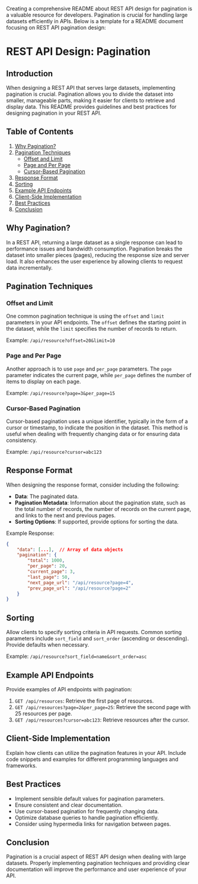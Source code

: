 Creating a comprehensive README about REST API design for pagination is a valuable resource for developers. Pagination is crucial for handling large datasets efficiently in APIs. Below is a template for a README document focusing on REST API pagination design:

# REST API Design: Pagination

## Introduction

When designing a REST API that serves large datasets, implementing pagination is crucial. Pagination allows you to divide the dataset into smaller, manageable parts, making it easier for clients to retrieve and display data. This README provides guidelines and best practices for designing pagination in your REST API.

## Table of Contents

1. [Why Pagination?](#why-pagination)
2. [Pagination Techniques](#pagination-techniques)
    - [Offset and Limit](#offset-and-limit)
    - [Page and Per Page](#page-and-per-page)
    - [Cursor-Based Pagination](#cursor-based-pagination)
3. [Response Format](#response-format)
4. [Sorting](#sorting)
5. [Example API Endpoints](#example-api-endpoints)
6. [Client-Side Implementation](#client-side-implementation)
7. [Best Practices](#best-practices)
8. [Conclusion](#conclusion)

## Why Pagination?

In a REST API, returning a large dataset as a single response can lead to performance issues and bandwidth consumption. Pagination breaks the dataset into smaller pieces (pages), reducing the response size and server load. It also enhances the user experience by allowing clients to request data incrementally.

## Pagination Techniques

### Offset and Limit

One common pagination technique is using the `offset` and `limit` parameters in your API endpoints. The `offset` defines the starting point in the dataset, while the `limit` specifies the number of records to return.

Example: `/api/resource?offset=20&limit=10`

### Page and Per Page

Another approach is to use `page` and `per_page` parameters. The `page` parameter indicates the current page, while `per_page` defines the number of items to display on each page.

Example: `/api/resource?page=3&per_page=15`

### Cursor-Based Pagination

Cursor-based pagination uses a unique identifier, typically in the form of a cursor or timestamp, to indicate the position in the dataset. This method is useful when dealing with frequently changing data or for ensuring data consistency.

Example: `/api/resource?cursor=abc123`

## Response Format

When designing the response format, consider including the following:

- **Data**: The paginated data.
- **Pagination Metadata**: Information about the pagination state, such as the total number of records, the number of records on the current page, and links to the next and previous pages.
- **Sorting Options**: If supported, provide options for sorting the data.

Example Response:

```json
{
    "data": [...],  // Array of data objects
    "pagination": {
        "total": 1000,
        "per_page": 20,
        "current_page": 3,
        "last_page": 50,
        "next_page_url": "/api/resource?page=4",
        "prev_page_url": "/api/resource?page=2"
    }
}
```

## Sorting

Allow clients to specify sorting criteria in API requests. Common sorting parameters include `sort_field` and `sort_order` (ascending or descending). Provide defaults when necessary.

Example: `/api/resource?sort_field=name&sort_order=asc`

## Example API Endpoints

Provide examples of API endpoints with pagination:

1. `GET /api/resources`: Retrieve the first page of resources.
2. `GET /api/resources?page=2&per_page=25`: Retrieve the second page with 25 resources per page.
3. `GET /api/resources?cursor=abc123`: Retrieve resources after the cursor.

## Client-Side Implementation

Explain how clients can utilize the pagination features in your API. Include code snippets and examples for different programming languages and frameworks.

## Best Practices

- Implement sensible default values for pagination parameters.
- Ensure consistent and clear documentation.
- Use cursor-based pagination for frequently changing data.
- Optimize database queries to handle pagination efficiently.
- Consider using hypermedia links for navigation between pages.

## Conclusion

Pagination is a crucial aspect of REST API design when dealing with large datasets. Properly implementing pagination techniques and providing clear documentation will improve the performance and user experience of your API.
